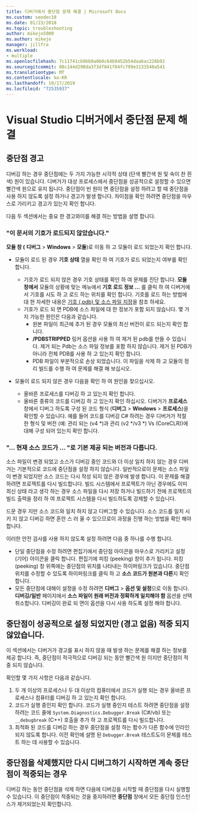 ```yaml
---
title: 디버거에서 중단점 문제 해결 | Microsoft Docs
ms.custom: seodec18
ms.date: 01/23/2018
ms.topic: troubleshooting
author: mikejo5000
ms.author: mikejo
manager: jillfra
ms.workload:
- multiple
ms.openlocfilehash: 7c11741cb9bb9a0b0c64b9452b54daa6ac226b92
ms.sourcegitcommit: 08c144d290da373df841f04fc799e3133540a541
ms.translationtype: MT
ms.contentlocale: ko-KR
ms.lasthandoff: 10/17/2019
ms.locfileid: "72535937"
---
```

# <a name="troubleshoot-breakpoints-in-the-visual-studio-debugger"></a>Visual Studio 디버거에서 중단점 문제 해결

## <a name="breakpoint-warnings"></a>중단점 경고

디버깅 하는 경우 중단점에는 두 가지 가능한 시각적 상태 (단색 빨간색 원 및 속이 찬 흰색) 원이 있습니다. 디버거가 대상 프로세스에서 중단점을 성공적으로 설정할 수 있으면 빨간색 원으로 유지 됩니다. 중단점이 빈 원이 면 중단점을 설정 하려고 할 때 중단점을 사용 하지 않도록 설정 하거나 경고가 발생 합니다. 차이점을 확인 하려면 중단점을 마우스로 가리키고 경고가 있는지 확인 합니다.

다음 두 섹션에서는 중요 한 경고와이를 해결 하는 방법을 설명 합니다.

### <a name="no-symbols-have-been-loaded-for-this-document"></a>"이 문서의 기호가 로드되지 않았습니다."

**모듈 창 (** **디버그**  > **Windows**  > **모듈**)로 이동 하 고 모듈이 로드 되었는지 확인 합니다.
* 모듈이 로드 된 경우 **기호 상태** 열을 확인 하 여 기호가 로드 되었는지 여부를 확인 합니다.
  * 기호가 로드 되지 않은 경우 기호 상태를 확인 하 여 문제를 진단 합니다. **모듈 창에서** 모듈의 상황에 맞는 메뉴에서 **기호 로드 정보 ...** 를 클릭 하 여 디버거에서 기호를 시도 하 고 로드 하는 위치를 확인 합니다. 기호를 로드 하는 방법에 대 한 자세한 내용은 [기호 (.pdb) 및 소스 파일 지정](../debugger/specify-symbol-dot-pdb-and-source-files-in-the-visual-studio-debugger.md)을 참조 하세요.
  * 기호가 로드 되 면 PDB에 소스 파일에 대 한 정보가 포함 되지 않습니다. 몇 가지 가능한 원인은 다음과 같습니다.
    * 원본 파일이 최근에 추가 된 경우 모듈의 최신 버전이 로드 되는지 확인 합니다.
    * **/PDBSTRIPPED** 링커 옵션을 사용 하 여 제거 된 pdb를 만들 수 있습니다. 제거 되는 Pdb는 소스 파일 정보를 포함 하지 않습니다. 제거 된 PDB가 아니라 전체 PDB를 사용 하 고 있는지 확인 합니다.
    * PDB 파일이 부분적으로 손상 되었습니다. 이 파일을 삭제 하 고 모듈의 정리 빌드를 수행 하 여 문제를 해결 해 보십시오.

* 모듈이 로드 되지 않은 경우 다음을 확인 하 여 원인을 찾으십시오.
  * 올바른 프로세스를 디버깅 하 고 있는지 확인 합니다.
  * 올바른 종류의 코드를 디버깅 하 고 있는지 확인 하십시오. 디버거가 **프로세스** 창에서 디버그 하도록 구성 된 코드 형식 (**디버그**  > **Windows**  > **프로세스**)을 확인할 수 있습니다. 예를 들어 코드를 디버깅 C# 하려는 경우 디버거가 적절 한 형식 및 버전 (예: 관리 되는 (v4 \*)과 관리 (v2 \*/v3 \*) Vs (CoreCLR))에 대해 구성 되어 있는지 확인 합니다.

### <a name="-the-current-source-code-is-different-from-the-version-built-into"></a>"… 현재 소스 코드가 ... "로 기본 제공 되는 버전과 다릅니다.

소스 파일이 변경 되었고 소스가 디버깅 중인 코드와 더 이상 일치 하지 않는 경우 디버거는 기본적으로 코드에 중단점을 설정 하지 않습니다. 일반적으로이 문제는 소스 파일이 변경 되었지만 소스 코드는 다시 작성 되지 않은 경우에 발생 합니다. 이 문제를 해결 하려면 프로젝트를 다시 빌드합니다. 빌드 시스템에서 프로젝트가 아닌 경우에도 이미 최신 상태 라고 생각 하는 경우 소스 파일을 다시 저장 하거나 빌드하기 전에 프로젝트의 빌드 출력을 정리 하 여 프로젝트 시스템을 다시 빌드하도록 강제할 수 있습니다.

드문 경우 지만 소스 코드와 일치 하지 않고 디버그할 수 있습니다. 소스 코드를 일치 시 키 지 않고 디버깅 하면 혼란 스 러 울 수 있으므로이 과정을 진행 하는 방법을 확인 해야 합니다.

이러한 안전 검사를 사용 하지 않도록 설정 하려면 다음 중 하나를 수행 합니다.
* 단일 중단점을 수정 하려면 편집기에서 중단점 아이콘을 마우스로 가리키고 설정 (기어) 아이콘을 클릭 합니다. 편집기에 피킹 (peeking) 창이 추가 됩니다. 피킹 (peeking) 창 위쪽에는 중단점의 위치를 나타내는 하이퍼링크가 있습니다. 중단점 위치를 수정할 수 있도록 하이퍼링크를 클릭 하 고 **소스 코드가 원본과 다른**지 확인 합니다.
* 모든 중단점에 대해이 설정을 수정 하려면 **디버그**  > **옵션 및 설정**으로 이동 합니다. **디버깅/일반** 페이지에서 **소스 파일이 원래 버전과 정확하게 일치해야 함** 옵션을 선택 취소합니다. 디버깅이 완료 되 면이 옵션을 다시 사용 하도록 설정 해야 합니다.

## <a name="the-breakpoint-was-successfully-set-no-warning-but-didnt-hit"></a>중단점이 성공적으로 설정 되었지만 (경고 없음) 적중 되지 않았습니다.

이 섹션에서는 디버거가 경고를 표시 하지 않을 때 발생 하는 문제를 해결 하는 정보를 제공 합니다. 즉, 중단점이 적극적으로 디버깅 되는 동안 빨간색 원 이지만 중단점이 적중 되지 않습니다.

확인할 몇 가지 사항은 다음과 같습니다.
1. 두 개 이상의 프로세스나 두 대 이상의 컴퓨터에서 코드가 실행 되는 경우 올바른 프로세스나 컴퓨터를 디버깅 하 고 있는지 확인 합니다.
2. 코드가 실행 중인지 확인 합니다. 코드가 실행 중인지 테스트 하려면 중단점을 설정 하려는 코드 줄에 `System.Diagnostics.Debugger.Break` (C#/vb) 또는 `__debugbreak` (C++) 호출을 추가 하 고 프로젝트를 다시 빌드합니다.
3. 최적화 된 코드를 디버깅 하는 경우 중단점을 설정 하는 함수가 다른 함수에 인라인되지 않도록 합니다. 이전 확인에 설명 된 `Debugger.Break` 테스트도이 문제를 테스트 하는 데 사용할 수 있습니다.

## <a name="i-deleted-a-breakpoint-but-i-continue-to-hit-it-when-i-start-debugging-again"></a>중단점을 삭제했지만 다시 디버그하기 시작하면 계속 중단점이 적중되는 경우

디버깅 하는 동안 중단점을 삭제 하면 다음에 디버깅을 시작할 때 중단점을 다시 실행할 수 있습니다. 이 중단점이 적중되는 것을 중지하려면 **중단점** 창에서 모든 중단점 인스턴스가 제거되었는지 확인합니다.
